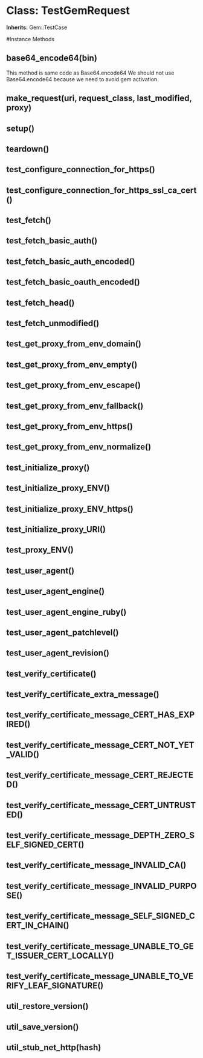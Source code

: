 # Class: TestGemRequest
**Inherits:** Gem::TestCase
    




#Instance Methods
## base64_encode64(bin) [](#method-i-base64_encode64)
This method is same code as Base64.encode64 We should not use Base64.encode64
because we need to avoid gem activation.

## make_request(uri, request_class, last_modified, proxy) [](#method-i-make_request)

## setup() [](#method-i-setup)

## teardown() [](#method-i-teardown)

## test_configure_connection_for_https() [](#method-i-test_configure_connection_for_https)

## test_configure_connection_for_https_ssl_ca_cert() [](#method-i-test_configure_connection_for_https_ssl_ca_cert)

## test_fetch() [](#method-i-test_fetch)

## test_fetch_basic_auth() [](#method-i-test_fetch_basic_auth)

## test_fetch_basic_auth_encoded() [](#method-i-test_fetch_basic_auth_encoded)

## test_fetch_basic_oauth_encoded() [](#method-i-test_fetch_basic_oauth_encoded)

## test_fetch_head() [](#method-i-test_fetch_head)

## test_fetch_unmodified() [](#method-i-test_fetch_unmodified)

## test_get_proxy_from_env_domain() [](#method-i-test_get_proxy_from_env_domain)

## test_get_proxy_from_env_empty() [](#method-i-test_get_proxy_from_env_empty)

## test_get_proxy_from_env_escape() [](#method-i-test_get_proxy_from_env_escape)

## test_get_proxy_from_env_fallback() [](#method-i-test_get_proxy_from_env_fallback)

## test_get_proxy_from_env_https() [](#method-i-test_get_proxy_from_env_https)

## test_get_proxy_from_env_normalize() [](#method-i-test_get_proxy_from_env_normalize)

## test_initialize_proxy() [](#method-i-test_initialize_proxy)

## test_initialize_proxy_ENV() [](#method-i-test_initialize_proxy_ENV)

## test_initialize_proxy_ENV_https() [](#method-i-test_initialize_proxy_ENV_https)

## test_initialize_proxy_URI() [](#method-i-test_initialize_proxy_URI)

## test_proxy_ENV() [](#method-i-test_proxy_ENV)

## test_user_agent() [](#method-i-test_user_agent)

## test_user_agent_engine() [](#method-i-test_user_agent_engine)

## test_user_agent_engine_ruby() [](#method-i-test_user_agent_engine_ruby)

## test_user_agent_patchlevel() [](#method-i-test_user_agent_patchlevel)

## test_user_agent_revision() [](#method-i-test_user_agent_revision)

## test_verify_certificate() [](#method-i-test_verify_certificate)

## test_verify_certificate_extra_message() [](#method-i-test_verify_certificate_extra_message)

## test_verify_certificate_message_CERT_HAS_EXPIRED() [](#method-i-test_verify_certificate_message_CERT_HAS_EXPIRED)

## test_verify_certificate_message_CERT_NOT_YET_VALID() [](#method-i-test_verify_certificate_message_CERT_NOT_YET_VALID)

## test_verify_certificate_message_CERT_REJECTED() [](#method-i-test_verify_certificate_message_CERT_REJECTED)

## test_verify_certificate_message_CERT_UNTRUSTED() [](#method-i-test_verify_certificate_message_CERT_UNTRUSTED)

## test_verify_certificate_message_DEPTH_ZERO_SELF_SIGNED_CERT() [](#method-i-test_verify_certificate_message_DEPTH_ZERO_SELF_SIGNED_CERT)

## test_verify_certificate_message_INVALID_CA() [](#method-i-test_verify_certificate_message_INVALID_CA)

## test_verify_certificate_message_INVALID_PURPOSE() [](#method-i-test_verify_certificate_message_INVALID_PURPOSE)

## test_verify_certificate_message_SELF_SIGNED_CERT_IN_CHAIN() [](#method-i-test_verify_certificate_message_SELF_SIGNED_CERT_IN_CHAIN)

## test_verify_certificate_message_UNABLE_TO_GET_ISSUER_CERT_LOCALLY() [](#method-i-test_verify_certificate_message_UNABLE_TO_GET_ISSUER_CERT_LOCALLY)

## test_verify_certificate_message_UNABLE_TO_VERIFY_LEAF_SIGNATURE() [](#method-i-test_verify_certificate_message_UNABLE_TO_VERIFY_LEAF_SIGNATURE)

## util_restore_version() [](#method-i-util_restore_version)

## util_save_version() [](#method-i-util_save_version)

## util_stub_net_http(hash) [](#method-i-util_stub_net_http)

